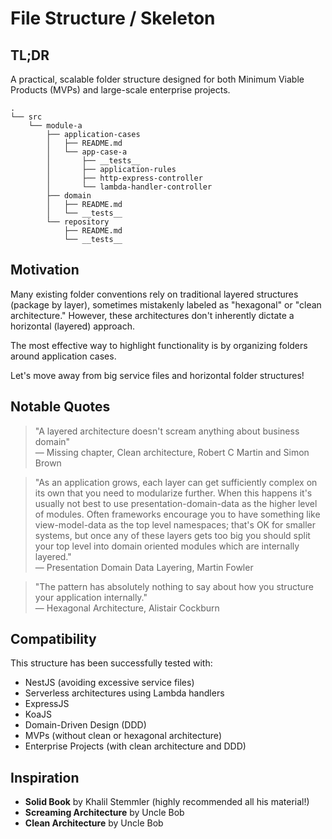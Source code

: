# File Structure / Skeleton

## TL;DR

A practical, scalable folder structure designed for both Minimum Viable Products (MVPs) and large-scale enterprise projects.

```
.
└── src
    └── module-a
        ├── application-cases
        │   ├── README.md
        │   └── app-case-a
        │       ├── __tests__
        │       ├── application-rules
        │       ├── http-express-controller
        │       └── lambda-handler-controller
        ├── domain
        │   ├── README.md
        │   └── __tests__
        └── repository
            ├── README.md
            └── __tests__
```

## Motivation

Many existing folder conventions rely on traditional layered structures (package by layer), sometimes mistakenly labeled as "hexagonal" or "clean architecture." However, these architectures don't inherently dictate a horizontal (layered) approach.

The most effective way to highlight functionality is by organizing folders around application cases.

Let's move away from big service files and horizontal folder structures!

## Notable Quotes
> "A layered architecture doesn't scream anything about business domain"  
— Missing chapter, Clean architecture, Robert C Martin and Simon Brown  

> "As an application grows, each layer can get sufficiently complex on its own that you need to modularize further. When this happens it's usually not best to use presentation-domain-data as the higher level of modules. Often frameworks encourage you to have something like view-model-data as the top level namespaces; that's OK for smaller systems, but once any of these layers gets too big you should split your top level into domain oriented modules which are internally layered."  
— Presentation Domain Data Layering, Martin Fowler
 
> "The pattern has absolutely nothing to say about how you structure your application internally."  
— Hexagonal Architecture, Alistair Cockburn

## Compatibility

This structure has been successfully tested with:

- NestJS (avoiding excessive service files)
- Serverless architectures using Lambda handlers
- ExpressJS
- KoaJS
- Domain-Driven Design (DDD)
- MVPs (without clean or hexagonal architecture)
- Enterprise Projects (with clean architecture and DDD)

## Inspiration

- **Solid Book** by Khalil Stemmler (highly recommended all his material!)
- **Screaming Architecture** by Uncle Bob
- **Clean Architecture** by Uncle Bob


